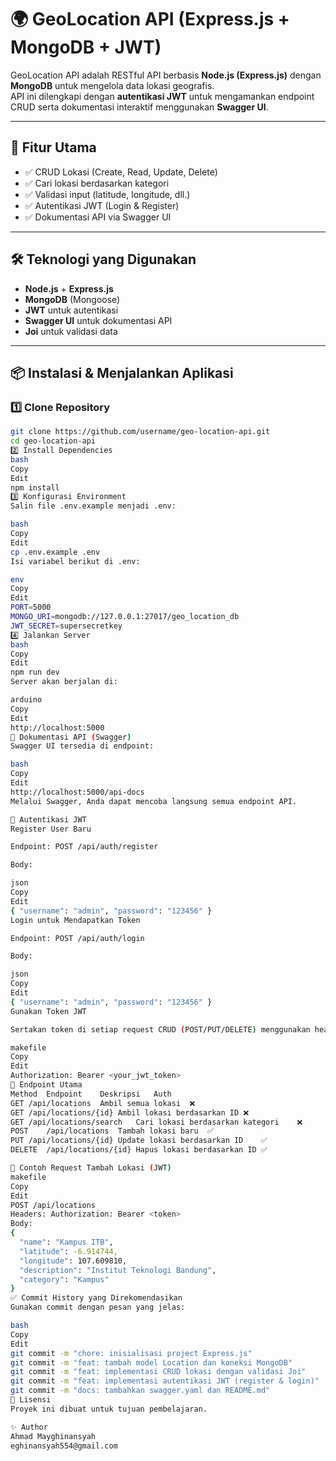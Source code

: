 # 🌍 GeoLocation API (Express.js + MongoDB + JWT)

GeoLocation API adalah RESTful API berbasis **Node.js (Express.js)** dengan **MongoDB** untuk mengelola data lokasi geografis.  
API ini dilengkapi dengan **autentikasi JWT** untuk mengamankan endpoint CRUD serta dokumentasi interaktif menggunakan **Swagger UI**.

---

## 🚀 Fitur Utama
- ✅ CRUD Lokasi (Create, Read, Update, Delete)
- ✅ Cari lokasi berdasarkan kategori
- ✅ Validasi input (latitude, longitude, dll.)
- ✅ Autentikasi JWT (Login & Register)
- ✅ Dokumentasi API via Swagger UI

---

## 🛠️ Teknologi yang Digunakan
- **Node.js** + **Express.js**
- **MongoDB** (Mongoose)
- **JWT** untuk autentikasi
- **Swagger UI** untuk dokumentasi API
- **Joi** untuk validasi data

---

## 📦 Instalasi & Menjalankan Aplikasi

### 1️⃣ Clone Repository
```bash
git clone https://github.com/username/geo-location-api.git
cd geo-location-api
2️⃣ Install Dependencies
bash
Copy
Edit
npm install
3️⃣ Konfigurasi Environment
Salin file .env.example menjadi .env:

bash
Copy
Edit
cp .env.example .env
Isi variabel berikut di .env:

env
Copy
Edit
PORT=5000
MONGO_URI=mongodb://127.0.0.1:27017/geo_location_db
JWT_SECRET=supersecretkey
4️⃣ Jalankan Server
bash
Copy
Edit
npm run dev
Server akan berjalan di:

arduino
Copy
Edit
http://localhost:5000
📖 Dokumentasi API (Swagger)
Swagger UI tersedia di endpoint:

bash
Copy
Edit
http://localhost:5000/api-docs
Melalui Swagger, Anda dapat mencoba langsung semua endpoint API.

🔐 Autentikasi JWT
Register User Baru

Endpoint: POST /api/auth/register

Body:

json
Copy
Edit
{ "username": "admin", "password": "123456" }
Login untuk Mendapatkan Token

Endpoint: POST /api/auth/login

Body:

json
Copy
Edit
{ "username": "admin", "password": "123456" }
Gunakan Token JWT

Sertakan token di setiap request CRUD (POST/PUT/DELETE) menggunakan header:

makefile
Copy
Edit
Authorization: Bearer <your_jwt_token>
📌 Endpoint Utama
Method	Endpoint	Deskripsi	Auth
GET	/api/locations	Ambil semua lokasi	❌
GET	/api/locations/{id}	Ambil lokasi berdasarkan ID	❌
GET	/api/locations/search	Cari lokasi berdasarkan kategori	❌
POST	/api/locations	Tambah lokasi baru	✅
PUT	/api/locations/{id}	Update lokasi berdasarkan ID	✅
DELETE	/api/locations/{id}	Hapus lokasi berdasarkan ID	✅

📝 Contoh Request Tambah Lokasi (JWT)
makefile
Copy
Edit
POST /api/locations
Headers: Authorization: Bearer <token>
Body:
{
  "name": "Kampus ITB",
  "latitude": -6.914744,
  "longitude": 107.609810,
  "description": "Institut Teknologi Bandung",
  "category": "Kampus"
}
✅ Commit History yang Direkomendasikan
Gunakan commit dengan pesan yang jelas:

bash
Copy
Edit
git commit -m "chore: inisialisasi project Express.js"
git commit -m "feat: tambah model Location dan koneksi MongoDB"
git commit -m "feat: implementasi CRUD lokasi dengan validasi Joi"
git commit -m "feat: implementasi autentikasi JWT (register & login)"
git commit -m "docs: tambahkan swagger.yaml dan README.md"
📄 Lisensi
Proyek ini dibuat untuk tujuan pembelajaran.

✨ Author
Ahmad Mayghinansyah
eghinansyah554@gmail.com
